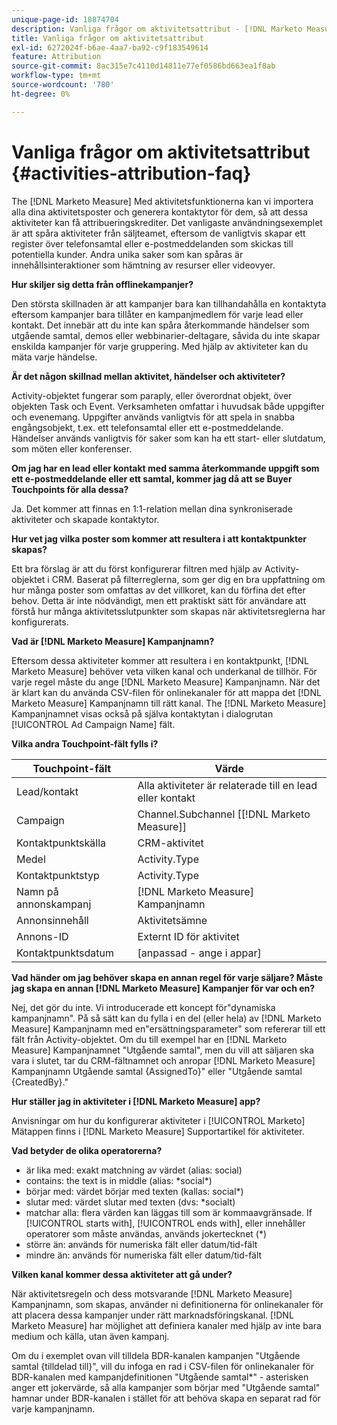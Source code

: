 ```yaml
---
unique-page-id: 18874704
description: Vanliga frågor om aktivitetsattribut - [!DNL Marketo Measure] - Produktdokumentation
title: Vanliga frågor om aktivitetsattribut
exl-id: 6272024f-b6ae-4aa7-ba92-c9f183549614
feature: Attribution
source-git-commit: 8ac315e7c4110d14811e77ef0586bd663ea1f8ab
workflow-type: tm+mt
source-wordcount: '780'
ht-degree: 0%

---
```


# Vanliga frågor om aktivitetsattribut {#activities-attribution-faq}

The [!DNL Marketo Measure] Med aktivitetsfunktionerna kan vi importera alla dina aktivitetsposter och generera kontaktytor för dem, så att dessa aktiviteter kan få attribueringskrediter. Det vanligaste användningsexemplet är att spåra aktiviteter från säljteamet, eftersom de vanligtvis skapar ett register över telefonsamtal eller e-postmeddelanden som skickas till potentiella kunder. Andra unika saker som kan spåras är innehållsinteraktioner som hämtning av resurser eller videovyer.

**Hur skiljer sig detta från offlinekampanjer?**

Den största skillnaden är att kampanjer bara kan tillhandahålla en kontaktyta eftersom kampanjer bara tillåter en kampanjmedlem för varje lead eller kontakt. Det innebär att du inte kan spåra återkommande händelser som utgående samtal, demos eller webbinarier-deltagare, såvida du inte skapar enskilda kampanjer för varje gruppering. Med hjälp av aktiviteter kan du mäta varje händelse.

**Är det någon skillnad mellan aktivitet, händelser och aktiviteter?**

Activity-objektet fungerar som paraply, eller överordnat objekt, över objekten Task och Event. Verksamheten omfattar i huvudsak både uppgifter och evenemang. Uppgifter används vanligtvis för att spela in snabba engångsobjekt, t.ex. ett telefonsamtal eller ett e-postmeddelande. Händelser används vanligtvis för saker som kan ha ett start- eller slutdatum, som möten eller konferenser.

**Om jag har en lead eller kontakt med samma återkommande uppgift som ett e-postmeddelande eller ett samtal, kommer jag då att se Buyer Touchpoints för alla dessa?**

Ja. Det kommer att finnas en 1:1-relation mellan dina synkroniserade aktiviteter och skapade kontaktytor.

**Hur vet jag vilka poster som kommer att resultera i att kontaktpunkter skapas?**

Ett bra förslag är att du först konfigurerar filtren med hjälp av Activity-objektet i CRM. Baserat på filterreglerna, som ger dig en bra uppfattning om hur många poster som omfattas av det villkoret, kan du förfina det efter behov. Detta är inte nödvändigt, men ett praktiskt sätt för användare att förstå hur många aktivitetsslutpunkter som skapas när aktivitetsreglerna har konfigurerats.

**Vad är [!DNL Marketo Measure] Kampanjnamn?**

Eftersom dessa aktiviteter kommer att resultera i en kontaktpunkt, [!DNL Marketo Measure] behöver veta vilken kanal och underkanal de tillhör. För varje regel måste du ange [!DNL Marketo Measure] Kampanjnamn. När det är klart kan du använda CSV-filen för onlinekanaler för att mappa det [!DNL Marketo Measure] Kampanjnamn till rätt kanal. The [!DNL Marketo Measure] Kampanjnamnet visas också på själva kontaktytan i dialogrutan [!UICONTROL Ad Campaign Name] fält.

**Vilka andra Touchpoint-fält fylls i?**

| **Touchpoint-fält** | **Värde** |
|---|---|
| Lead/kontakt | Alla aktiviteter är relaterade till en lead eller kontakt |
| Campaign | Channel.Subchannel [[!DNL Marketo Measure]] |
| Kontaktpunktskälla | CRM-aktivitet |
| Medel | Activity.Type |
| Kontaktpunktstyp | Activity.Type |
| Namn på annonskampanj | [!DNL Marketo Measure] Kampanjnamn |
| Annonsinnehåll | Aktivitetsämne |
| Annons-ID | Externt ID för aktivitet |
| Kontaktpunktsdatum | [anpassad - ange i appar] |

**Vad händer om jag behöver skapa en annan regel för varje säljare? Måste jag skapa en annan [!DNL Marketo Measure] Kampanjer för var och en?**

Nej, det gör du inte. Vi introducerade ett koncept för&quot;dynamiska kampanjnamn&quot;. På så sätt kan du fylla i en del (eller hela) av [!DNL Marketo Measure] Kampanjnamn med en&quot;ersättningsparameter&quot; som refererar till ett fält från Activity-objektet. Om du till exempel har en [!DNL Marketo Measure] Kampanjnamnet &quot;Utgående samtal&quot;, men du vill att säljaren ska vara i slutet, tar du CRM-fältnamnet och anropar [!DNL Marketo Measure] Kampanjnamn Utgående samtal {AssignedTo}&quot; eller &quot;Utgående samtal {CreatedBy}.&quot;

**Hur ställer jag in aktiviteter i [!DNL Marketo Measure] app?**

Anvisningar om hur du konfigurerar aktiviteter i [!UICONTROL Marketo] Mätappen finns i [!DNL Marketo Measure] Supportartikel för aktiviteter.

**Vad betyder de olika operatorerna?**

* är lika med: exakt matchning av värdet (alias: social)
* contains: the text is in middle (alias: &#42;social&#42;)
* börjar med: värdet börjar med texten (kallas: social&#42;)
* slutar med: värdet slutar med texten (dvs: &#42;socialt)
* matchar alla: flera värden kan läggas till som är kommaavgränsade. If [!UICONTROL starts with], [!UICONTROL ends with], eller innehåller operatorer som måste användas, används jokertecknet (&#42;)
* större än: används för numeriska fält eller datum/tid-fält
* mindre än: används för numeriska fält eller datum/tid-fält

**Vilken kanal kommer dessa aktiviteter att gå under?**

När aktivitetsregeln och dess motsvarande [!DNL Marketo Measure] Kampanjnamn, som skapas, använder ni definitionerna för onlinekanaler för att placera dessa kampanjer under rätt marknadsföringskanal. [!DNL Marketo Measure] har möjlighet att definiera kanaler med hjälp av inte bara medium och källa, utan även kampanj.

Om du i exemplet ovan vill tilldela BDR-kanalen kampanjen &quot;Utgående samtal {tilldelad till}&quot;, vill du infoga en rad i CSV-filen för onlinekanaler för BDR-kanalen med kampanjdefinitionen &quot;Utgående samtal&#42;&quot; - asterisken anger ett jokervärde, så alla kampanjer som börjar med &quot;Utgående samtal&quot; hamnar under BDR-kanalen i stället för att behöva skapa en separat rad för varje kampanjnamn.
